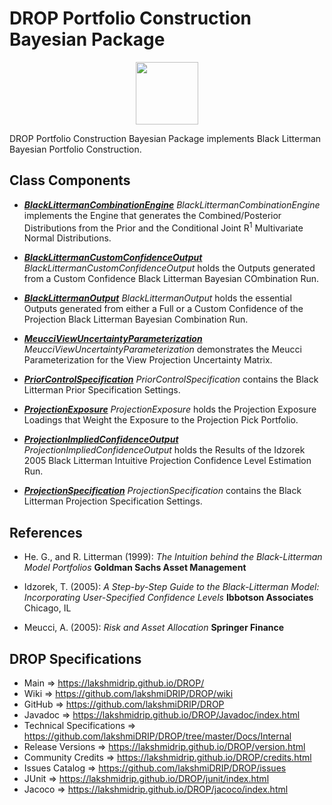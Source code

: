 # DROP Portfolio Construction Bayesian Package

<p align="center"><img src="https://github.com/lakshmiDRIP/DROP/blob/master/DRIP_Logo.gif?raw=true" width="100"></p>

DROP Portfolio Construction Bayesian Package implements Black Litterman Bayesian Portfolio Construction.


## Class Components

 * [***BlackLittermanCombinationEngine***](https://github.com/lakshmiDRIP/DROP/tree/master/src/main/java/org/drip/portfolioconstruction/bayesian/BlackLittermanCombinationEngine.java)
 <i>BlackLittermanCombinationEngine</i> implements the Engine that generates the Combined/Posterior
 Distributions from the Prior and the Conditional Joint R<sup>1</sup> Multivariate Normal Distributions.

 * [***BlackLittermanCustomConfidenceOutput***](https://github.com/lakshmiDRIP/DROP/tree/master/src/main/java/org/drip/portfolioconstruction/bayesian/BlackLittermanCustomConfidenceOutput.java)
 <i>BlackLittermanCustomConfidenceOutput</i> holds the Outputs generated from a Custom Confidence Black
 Litterman Bayesian COmbination Run.

 * [***BlackLittermanOutput***](https://github.com/lakshmiDRIP/DROP/tree/master/src/main/java/org/drip/portfolioconstruction/bayesian/BlackLittermanOutput.java)
 <i>BlackLittermanOutput</i> holds the essential Outputs generated from either a Full or a Custom Confidence
 of the Projection Black Litterman Bayesian Combination Run.

 * [***MeucciViewUncertaintyParameterization***](https://github.com/lakshmiDRIP/DROP/tree/master/src/main/java/org/drip/portfolioconstruction/bayesian/MeucciViewUncertaintyParameterization.java)
 <i>MeucciViewUncertaintyParameterization</i> demonstrates the Meucci Parameterization for the View
 Projection Uncertainty Matrix.

 * [***PriorControlSpecification***](https://github.com/lakshmiDRIP/DROP/tree/master/src/main/java/org/drip/portfolioconstruction/bayesian/PriorControlSpecification.java)
 <i>PriorControlSpecification</i> contains the Black Litterman Prior Specification Settings.

 * [***ProjectionExposure***](https://github.com/lakshmiDRIP/DROP/tree/master/src/main/java/org/drip/portfolioconstruction/bayesian/ProjectionExposure.java)
 <i>ProjectionExposure</i> holds the Projection Exposure Loadings that Weight the Exposure to the Projection
 Pick Portfolio.

 * [***ProjectionImpliedConfidenceOutput***](https://github.com/lakshmiDRIP/DROP/tree/master/src/main/java/org/drip/portfolioconstruction/bayesian/ProjectionImpliedConfidenceOutput.java)
 <i>ProjectionImpliedConfidenceOutput</i> holds the Results of the Idzorek 2005 Black Litterman Intuitive
 Projection Confidence Level Estimation Run.

 * [***ProjectionSpecification***](https://github.com/lakshmiDRIP/DROP/tree/master/src/main/java/org/drip/portfolioconstruction/bayesian/ProjectionSpecification.java)
 <i>ProjectionSpecification</i> contains the Black Litterman Projection Specification Settings.


## References

 * He. G., and R. Litterman (1999): <i>The Intuition behind the Black-Litterman Model Portfolios</i>
 <b>Goldman Sachs Asset Management</b>

 * Idzorek, T. (2005): <i>A Step-by-Step Guide to the Black-Litterman Model: Incorporating User-Specified
 Confidence Levels</i> <b>Ibbotson Associates</b> Chicago, IL

 * Meucci, A. (2005): <i>Risk and Asset Allocation</i> <b>Springer Finance</b>


## DROP Specifications

 * Main                     => https://lakshmidrip.github.io/DROP/
 * Wiki                     => https://github.com/lakshmiDRIP/DROP/wiki
 * GitHub                   => https://github.com/lakshmiDRIP/DROP
 * Javadoc                  => https://lakshmidrip.github.io/DROP/Javadoc/index.html
 * Technical Specifications => https://github.com/lakshmiDRIP/DROP/tree/master/Docs/Internal
 * Release Versions         => https://lakshmidrip.github.io/DROP/version.html
 * Community Credits        => https://lakshmidrip.github.io/DROP/credits.html
 * Issues Catalog           => https://github.com/lakshmiDRIP/DROP/issues
 * JUnit                    => https://lakshmidrip.github.io/DROP/junit/index.html
 * Jacoco                   => https://lakshmidrip.github.io/DROP/jacoco/index.html
